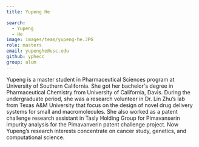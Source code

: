 ```yaml
---
title: Yupeng He

search:
  - Yupeng
  - He
image: images/team/yupeng-he.JPG
role: masters
email: yupenghe@usc.edu
github: yphecc
group: alum
---
```


Yupeng is a master student in Pharmaceutical Sciences program at University of Southern California. She got her bachelor's degree in Pharmaceutical Chemistry from University of California, Davis. During the undergraduate period, she was a research volunteer in Dr. Lin Zhu’s lab from Texas A&M University that focus on the design of novel drug delivery systems for small and macromolecules. She also worked as a patent challenge research assistant in Tasly Holding Group for Pimavanserin impurity analysis for the Pimavanverin patent challenge project. Now Yupeng’s research interests concentrate on cancer study, genetics, and computational science. 
